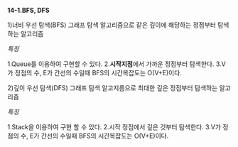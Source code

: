 **14-1.BFS, DFS**

1)너비 우선 탐색(BFS)
그래프 탐색 알고리즘으로 같은 깊이에 해당하는 정점부터 탐색하는 알고리즘

_특징_

1.Queue를 이용하여 구현할 수 있다. 2.**시작지점**에서 가까운 정점부터 탐색한다.
3.V가 정점의 수, E가 간선의 수일때 BFS의 시간복잡도는 O(V+E)이다.

2)깊이 우선 탐색(DFS)
그래프 탐색 알고지름으로 최대한 깊은 정점부터 탐색하는 알고리즘

_특징_

1.Stack을 이용하여 구현 할 수 있다. 2.시작 정점에서 깊은 것부터 탐색한다.
3.V가 정점의 수, E가 간선의 수일때 BFS의 시간복잡도는 O(V+E)이다.

